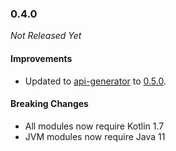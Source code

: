 ### 0.4.0

_Not Released Yet_

#### Improvements

- Updated to [api-generator](https://github.com/GW2ToolBelt/api-generator) to [0.5.0](https://github.com/GW2ToolBelt/api-generator/releases/tag/v0.5.0).

#### Breaking Changes

- All modules now require Kotlin 1.7
- JVM modules now require Java 11
